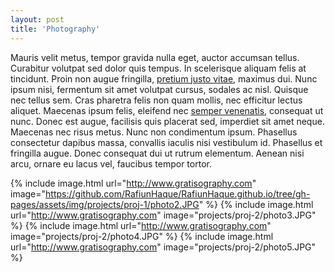 ```yaml
---
layout: post
title: 'Photography'
---
```

Mauris velit metus, tempor gravida nulla eget, auctor accumsan tellus. Curabitur volutpat sed dolor quis tempus. In scelerisque aliquam felis at tincidunt. Proin non augue fringilla, [pretium justo vitae](#), maximus dui. Nunc ipsum nisi, fermentum sit amet volutpat cursus, sodales ac nisl. Quisque nec tellus sem. Cras pharetra felis non quam mollis, nec efficitur lectus aliquet. Maecenas ipsum felis, eleifend nec [semper venenatis](#), consequat ut nunc. Donec est augue, facilisis quis placerat sed, imperdiet sit amet neque. Maecenas nec risus metus. Nunc non condimentum ipsum. Phasellus consectetur dapibus massa, convallis iaculis nisi vestibulum id. Phasellus et fringilla augue. Donec consequat dui ut rutrum elementum. Aenean nisi arcu, ornare eu lacus vel, faucibus tempor tortor.

{% include image.html url="http://www.gratisography.com" image="https://github.com/RafiunHaque/RafiunHaque.github.io/tree/gh-pages/assets/img/projects/proj-1/photo2.JPG" %}
{% include image.html url="http://www.gratisography.com" image="projects/proj-2/photo3.JPG" %}
{% include image.html url="http://www.gratisography.com" image="projects/proj-2/photo4.JPG" %}
{% include image.html url="http://www.gratisography.com" image="projects/proj-2/photo5.JPG" %}
